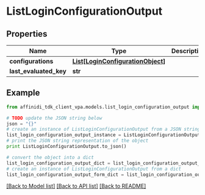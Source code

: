# ListLoginConfigurationOutput

## Properties

| Name                   | Type                                                              | Description | Notes      |
| ---------------------- | ----------------------------------------------------------------- | ----------- | ---------- |
| **configurations**     | [**List[LoginConfigurationObject]**](LoginConfigurationObject.md) |             |
| **last_evaluated_key** | **str**                                                           |             | [optional] |

## Example

```python
from affinidi_tdk_client_vpa.models.list_login_configuration_output import ListLoginConfigurationOutput

# TODO update the JSON string below
json = "{}"
# create an instance of ListLoginConfigurationOutput from a JSON string
list_login_configuration_output_instance = ListLoginConfigurationOutput.from_json(json)
# print the JSON string representation of the object
print ListLoginConfigurationOutput.to_json()

# convert the object into a dict
list_login_configuration_output_dict = list_login_configuration_output_instance.to_dict()
# create an instance of ListLoginConfigurationOutput from a dict
list_login_configuration_output_form_dict = list_login_configuration_output.from_dict(list_login_configuration_output_dict)
```

[[Back to Model list]](../README.md#documentation-for-models) [[Back to API list]](../README.md#documentation-for-api-endpoints) [[Back to README]](../README.md)
